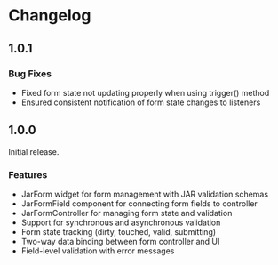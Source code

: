 # Changelog

## 1.0.1

### Bug Fixes

- Fixed form state not updating properly when using trigger() method
- Ensured consistent notification of form state changes to listeners

## 1.0.0

Initial release.

### Features

- JarForm widget for form management with JAR validation schemas
- JarFormField component for connecting form fields to controller
- JarFormController for managing form state and validation
- Support for synchronous and asynchronous validation
- Form state tracking (dirty, touched, valid, submitting)
- Two-way data binding between form controller and UI
- Field-level validation with error messages
